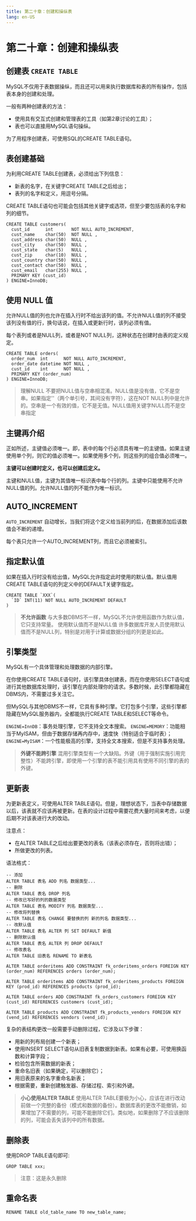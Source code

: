 ```yaml
---
title: 第二十章：创建和操纵表
lang: en-US
---
```


# 第二十章：创建和操纵表

## 创建表 `CREATE TABLE`

MySQL不仅用于表数据操纵，而且还可以用来执行数据库和表的所有操作，包括表本身的创建和处理。

一般有两种创建表的方法：

- 使用具有交互式创建和管理表的工具（如第2章讨论的工具）； 
- 表也可以直接用MySQL语句操纵。

为了用程序创建表，可使用SQL的CREATE TABLE语句。

## 表创建基础

为利用CREATE TABLE创建表，必须给出下列信息：

- 新表的名字，在关键字CREATE TABLE之后给出；
- 表列的名字和定义，用逗号分隔。

CREATE TABLE语句也可能会包括其他关键字或选项，但至少要包括表的名字和列的细节。

~~~mysql
CREATE TABLE customers(
  cust_id      int       NOT NULL AUTO_INCREMENT,
  cust_name    char(50)  NOT NULL ,
  cust_address char(50)  NULL ,
  cust_city    char(50)  NULL ,
  cust_state   char(5)   NULL ,
  cust_zip     char(10)  NULL ,
  cust_country char(50)  NULL ,
  cust_contact char(50)  NULL ,
  cust_email   char(255) NULL ,
  PRIMARY KEY (cust_id)
) ENGINE=InnoDB;
~~~

## 使用 NULL 值

允许NULL值的列也允许在插入行时不给出该列的值。不允许NULL值的列不接受该列没有值的行，换句话说，在插入或更新行时，该列必须有值。

每个表列或者是NULL列，或者是NOT NULL列，这种状态在创建时由表的定义规定。

~~~mysql
CREATE TABLE orders(
  order_num  int      NOT NULL AUTO_INCREMENT,
  order_date datetime NOT NULL ,
  cust_id    int      NOT NULL ,
  PRIMARY KEY (order_num)
) ENGINE=InnoDB;
~~~

> 理解NULL 不要把NULL值与空串相混淆。NULL值是没有值，它不是空串。如果指定''（两个单引号，其间没有字符），这在NOT NULL列中是允许的。空串是一个有效的值，它不是无值。NULL值用关键字NULL而不是空串指定

## 主键再介绍

正如所述，主键值必须唯一。即，表中的每个行必须具有唯一的主键值。如果主键使用单个列，则它的值必须唯一。如果使用多个列，则这些列的组合值必须唯一。

**主键可以创建时定义，也可以创建后定义。**

主键和NULL值，主键为其值唯一标识表中每个行的列。主键中只能使用不允许NULL值的列。允许NULL值的列不能作为唯一标识。

## AUTO_INCREMENT

`AUTO_INCREMENT` 自动增长，当我们将这个定义给当前列的后，在数据添加后该数值会不断的递增。

每个表只允许一个AUTO_INCREMENT列，而且它必须被索引。

## 指定默认值

如果在插入行时没有给出值，MySQL允许指定此时使用的默认值。默认值用CREATE TABLE语句的列定义中的DEFAULT关键字指定。

~~~mysql
CREATE TABLE `XXX`(
  `ID` INT(11) NOT NULL AUTO_INCREMENT DEFAULT
)
~~~

> **不允许函数** 与大多数DBMS不一样，MySQL不允许使用函数作为默认值，它只支持常量。
> 使用默认值而不是NULL值 许多数据库开发人员使用默认值而不是NULL列，特别是对用于计算或数据分组的列更是如此。

## 引擎类型

MySQL有一个具体管理和处理数据的内部引擎。

在你使用CREATE TABLE语句时，该引擎具体创建表，而在你使用SELECT语句或进行其他数据库处理时，该引擎在内部处理你的请求。多数时候，此引擎都隐藏在DBMS内，不需要过多关注它。

但MySQL与其他DBMS不一样，它具有多种引擎。它打包多个引擎，这些引擎都隐藏在MySQL服务器内，全都能执行CREATE TABLE和SELECT等命令。

`ENGINE=InnDB`：事务处理引擎，它不支持全文本搜索。
`ENGINE=MEMORY`：功能相当于MyISAM，但由于数据存储再内存中，速度快（特别适合于临时表）；
`ENGINE=MyISAM`：一个性能极高的引擎，支持全文本搜索，但是不支持事务处理。

> **外键不能跨引擎** 混用引擎类型有一个大缺陷。外键（用于强制实施引用完整性）不能跨引擎，即使用一个引擎的表不能引用具有使用不同引擎的表的外键。

## 更新表

为更新表定义，可使用ALTER TABLE语句。但是，理想状态下，当表中存储数据以后，该表就不应该再被更新。在表的设计过程中需要花费大量时间来考虑，以便后期不对该表进行大的改动。

注意点：

- 在ALTER TABLE之后给出要更改的表名（该表必须存在，否则将出错）；
- 所做更改的列表。

语法格式：

~~~mysql
-- 添加
ALTER TABLE 表名 ADD 列名 数据类型...
-- 删除
ALTER TABLE 表名 DROP 列名
-- 修改已写好的列的数据类型
ALTER TABLE 表名 MODIFY 列名 数据类型...
-- 修改将列替换
ALTER TABLE 表名 CHANGE 要替换的列 新的列名 数据类型...
-- 改默认值
ALTER TABLE 表名 ALTER 列 SET DEFAULT 新值
-- 删除默认值
ALTER TABLE 表名 ALTER 列 DROP DEFAULT
-- 修改表名
ALTER TABLE 旧表名 RENAME TO 新表名
~~~

~~~mysql
ALTER TABLE orderitems ADD CONSTRAINT fk_orderitems_orders FOREIGN KEY (order_num) REFERENCES orders (order_num);

ALTER TABLE orderitems ADD CONSTRAINT fk_orderitems_products FOREIGN KEY (prod_id) REFERENCES products (prod_id);

ALTER TABLE orders ADD CONSTRAINT fk_orders_customers FOREIGN KEY (cust_id) REFERENCES customers (cust_id);

ALTER TABLE products ADD CONSTRAINT fk_products_vendors FOREIGN KEY (vend_id) REFERENCES vendors (vend_id);
~~~

复杂的表结构更改一般需要手动删除过程，它涉及以下步骤：

- 用新的列布局创建一个新表；
- 使用INSERT SELECT语句从旧表复制数据到新表。如果有必要，可使用换函数和计算字段；
- 检验包含所需数据的新表；
- 重命名旧表（如果确定，可以删除它）； 
- 用旧表原来的名字重命名新表；
- 根据需要，重新创建触发器、存储过程、索引和外键。

> **小心使用ALTER TABLE** 使用ALTER TABLE要极为小心，应该在进行改动前做一个完整的备份（模式和数据的备份）。数据库表的更改不能撤销，如果增加了不需要的列，可能不能删除它们。类似地，如果删除了不应该删除的列，可能会丢失该列中的所有数据。

## 删除表

使用DROP TABLE语句即可:

~~~mysql
GROP TABLE xxx;
~~~

> 注意：这是永久删除

## 重命名表

~~~mysql
RENAME TABLE old_table_name TO new_table_name;
~~~
